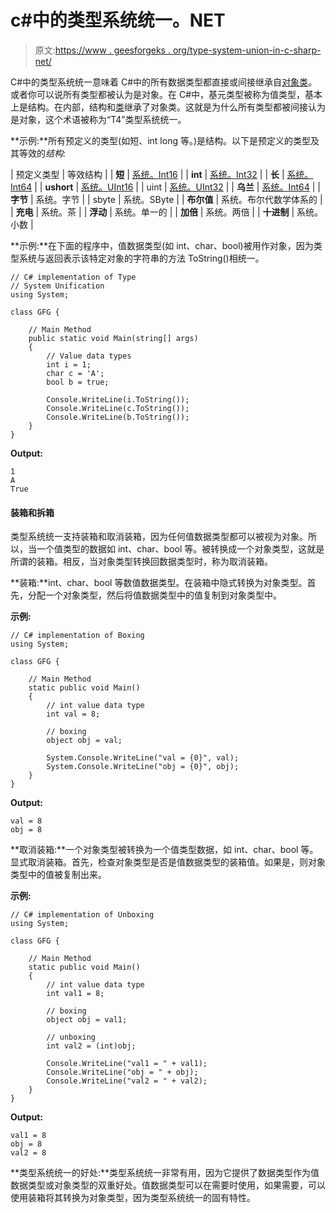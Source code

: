 # c#中的类型系统统一。NET

> 原文:[https://www . geesforgeks . org/type-system-union-in-c-sharp-net/](https://www.geeksforgeeks.org/type-system-unification-in-c-sharp-net/)

C#中的类型系统统一意味着 C#中的所有数据类型都直接或间接继承自[对象类](https://www.geeksforgeeks.org/c-sharp-object-class/)。或者你可以说所有类型都被认为是对象。在 C#中，基元类型被称为值类型，基本上是结构。在内部，结构和[类](https://www.geeksforgeeks.org/c-sharp-class-and-object/)继承了对象类。这就是为什么所有类型都被间接认为是对象，这个术语被称为“T4”类型系统统一。

**示例:**所有预定义的类型(如短、int long 等。)是结构。以下是预定义的类型及其等效的*结构:*

| 预定义类型 | 等效结构 |
| **短** | [系统。Int16](https://www.geeksforgeeks.org/c-sharp-int16-struct/) |
| **int** | [系统。Int32](https://www.geeksforgeeks.org/c-sharp-int32-struct/) |
| **长** | [系统。Int64](https://www.geeksforgeeks.org/c-sharp-int-64-struct/) |
| **ushort** | [系统。UInt16](https://www.geeksforgeeks.org/c-sharp-uint16-struct/) |
| uint | [系统。UInt32](https://www.geeksforgeeks.org/c-sharp-uint32-struct/) |
| **乌兰** | [系统。Int64](https://www.geeksforgeeks.org/c-sharp-uint64-struct/) |
| **字节** | 系统。字节 |
| sbyte | 系统。SByte |
| **布尔值** | 系统。布尔代数学体系的 |
| **充电** | 系统。茶 |
| **浮动** | 系统。单一的 |
| **加倍** | 系统。两倍 |
| **十进制** | 系统。小数 |

**示例:**在下面的程序中，值数据类型(如 int、char、bool)被用作对象，因为类型系统与返回表示该特定对象的字符串的方法 ToString()相统一。

```
// C# implementation of Type 
// System Unification
using System;

class GFG {

    // Main Method
    public static void Main(string[] args)
    {
        // Value data types
        int i = 1;
        char c = 'A';
        bool b = true;

        Console.WriteLine(i.ToString());
        Console.WriteLine(c.ToString());
        Console.WriteLine(b.ToString());
    }
}
```

**Output:**

```
1
A
True

```

#### 装箱和拆箱

类型系统统一支持装箱和取消装箱，因为任何值数据类型都可以被视为对象。所以，当一个值类型的数据如 int、char、bool 等。被转换成一个对象类型，这就是所谓的装箱。相反，当对象类型转换回数据类型时，称为取消装箱。

**装箱:**int、char、bool 等数值数据类型。在装箱中隐式转换为对象类型。首先，分配一个对象类型，然后将值数据类型中的值复制到对象类型中。

**示例:**

```
// C# implementation of Boxing
using System;

class GFG {

    // Main Method
    static public void Main()
    {
        // int value data type
        int val = 8;

        // boxing
        object obj = val;

        System.Console.WriteLine("val = {0}", val);
        System.Console.WriteLine("obj = {0}", obj);
    }
}
```

**Output:**

```
val = 8
obj = 8

```

**取消装箱:**一个对象类型被转换为一个值类型数据，如 int、char、bool 等。显式取消装箱。首先，检查对象类型是否是值数据类型的装箱值。如果是，则对象类型中的值被复制出来。

**示例:**

```
// C# implementation of Unboxing
using System;

class GFG {

    // Main Method
    static public void Main()
    {
        // int value data type
        int val1 = 8;

        // boxing
        object obj = val1;

        // unboxing
        int val2 = (int)obj;

        Console.WriteLine("val1 = " + val1);
        Console.WriteLine("obj = " + obj);
        Console.WriteLine("val2 = " + val2);
    }
}
```

**Output:**

```
val1 = 8
obj = 8
val2 = 8

```

**类型系统统一的好处:**类型系统统一非常有用，因为它提供了数据类型作为值数据类型或对象类型的双重好处。值数据类型可以在需要时使用，如果需要，可以使用装箱将其转换为对象类型，因为类型系统统一的固有特性。